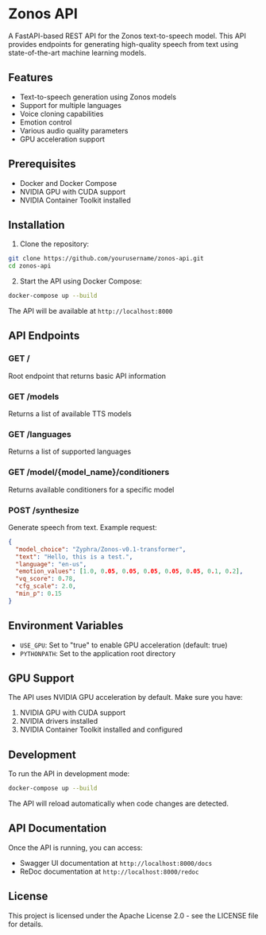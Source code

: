 # Zonos API

A FastAPI-based REST API for the Zonos text-to-speech model. This API provides endpoints for generating high-quality speech from text using state-of-the-art machine learning models.

## Features

- Text-to-speech generation using Zonos models
- Support for multiple languages
- Voice cloning capabilities
- Emotion control
- Various audio quality parameters
- GPU acceleration support

## Prerequisites

- Docker and Docker Compose
- NVIDIA GPU with CUDA support
- NVIDIA Container Toolkit installed

## Installation

1. Clone the repository:
```bash
git clone https://github.com/yourusername/zonos-api.git
cd zonos-api
```

2. Start the API using Docker Compose:
```bash
docker-compose up --build
```

The API will be available at `http://localhost:8000`

## API Endpoints

### GET /
Root endpoint that returns basic API information

### GET /models
Returns a list of available TTS models

### GET /languages
Returns a list of supported languages

### GET /model/{model_name}/conditioners
Returns available conditioners for a specific model

### POST /synthesize
Generate speech from text. Example request:

```json
{
  "model_choice": "Zyphra/Zonos-v0.1-transformer",
  "text": "Hello, this is a test.",
  "language": "en-us",
  "emotion_values": [1.0, 0.05, 0.05, 0.05, 0.05, 0.05, 0.1, 0.2],
  "vq_score": 0.78,
  "cfg_scale": 2.0,
  "min_p": 0.15
}
```

## Environment Variables

- `USE_GPU`: Set to "true" to enable GPU acceleration (default: true)
- `PYTHONPATH`: Set to the application root directory

## GPU Support

The API uses NVIDIA GPU acceleration by default. Make sure you have:
1. NVIDIA GPU with CUDA support
2. NVIDIA drivers installed
3. NVIDIA Container Toolkit installed and configured

## Development

To run the API in development mode:

```bash
docker-compose up --build
```

The API will reload automatically when code changes are detected.

## API Documentation

Once the API is running, you can access:
- Swagger UI documentation at `http://localhost:8000/docs`
- ReDoc documentation at `http://localhost:8000/redoc`

## License

This project is licensed under the Apache License 2.0 - see the LICENSE file for details. 
